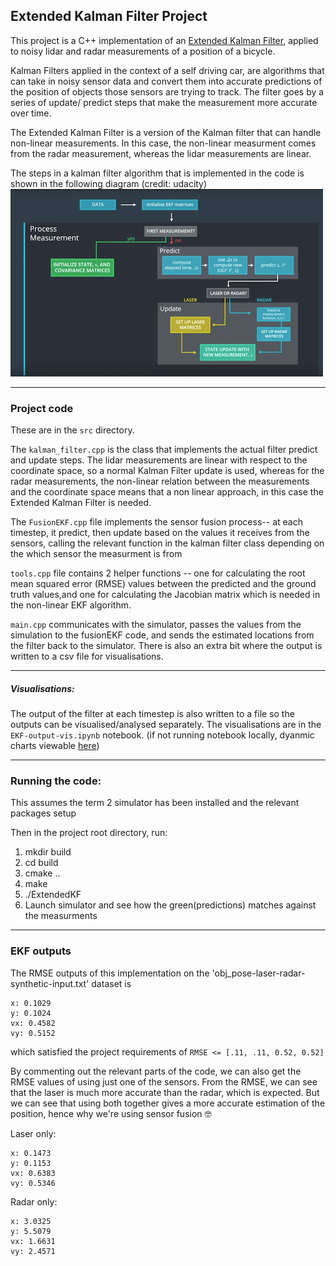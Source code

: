## Extended Kalman Filter Project

This project is a C++ implementation of an [Extended Kalman Filter](https://en.wikipedia.org/wiki/Extended_Kalman_filter),
applied to noisy lidar and radar measurements of a position of 
a bicycle. 

Kalman Filters applied in the context of a self driving car, are algorithms
that can take in noisy sensor data and convert them into accurate
predictions of the position of objects those sensors are trying to track.
The filter goes by a series of update/ predict steps that make the measurement 
more accurate over time. 

The Extended Kalman Filter is a version of the Kalman filter that
can handle non-linear measurements. In this case, the non-linear 
measurment comes from the radar measurement, whereas the lidar measurements are
linear.

The steps in a kalman filter algorithm that is implemented in the code is shown in the following diagram (credit: udacity)
![The steps in a kalman filter algorithm (credit: udacity)](https://github.com/wwymak/udacity-selfdrivingcar-nd/blob/master/CarND-Extended-Kalman-Filter-Project/kalman_filter_algo.png)

----

### Project code

These are in the `src` directory. 

The `kalman_filter.cpp` is the class
that implements the actual filter predict and update steps. The lidar measurements
are linear with respect to the coordinate space, so a normal Kalman Filter update is used, whereas
for the radar measurements, the non-linear relation between the measurements and the coordinate
space means that a non linear approach, in this case the Extended Kalman Filter is needed.

The `FusionEKF.cpp` file implements the sensor fusion process-- at each timestep, it  predict, then
update based on the values it receives from the sensors, calling the relevant function in the kalman filter class depending on the
which sensor the measurment is from

`tools.cpp` file contains 2 helper functions -- one for calculating the root mean squared error (RMSE) values between the
predicted and the ground truth values,and one for calculating the Jacobian matrix which is needed in the non-linear EKF 
algorithm.

`main.cpp` communicates with the simulator, passes the values from the simulation to the fusionEKF code, and sends the estimated
locations from the filter back to the simulator. There is also an extra bit where the output is written to a csv file for 
visualisations.

---

##### Visualisations: 

The output of the filter at each timestep is also 
written to a file so the outputs can be visualised/analysed separately.
The visualisations are in the `EKF-output-vis.ipynb` notebook. 
(if not running notebook locally, dyanmic charts viewable [here](https://github.com/wwymak/udacity-selfdrivingcar-nd/blob/master/CarND-Extended-Kalman-Filter-Project/EKF-output-vis.ipynb))

--- 
### Running the code:
This assumes the term 2 simulator has been installed and the relevant
packages setup

Then in the project root directory, run:

1. mkdir build
2. cd build
3. cmake ..
4. make
5. ./ExtendedKF
6. Launch simulator and see how the green(predictions) matches 
against the measurments

---

### EKF outputs
The RMSE outputs of this implementation on the 'obj_pose-laser-radar-synthetic-input.txt' dataset is
```
x: 0.1029  
y: 0.1024  
vx: 0.4582  
vy: 0.5152  
```
which satisfied the project requirements of `RMSE <= [.11, .11, 0.52, 0.52]` 

By commenting out the relevant parts of the code, we can also get
the RMSE values of using just one of the sensors. From the RMSE, we can see that the laser is much more accurate
than the radar, which is expected. But we can see that using both together gives a more accurate estimation of the position,
hence why we're using sensor fusion :nerd_face:
 
Laser only:
```
x: 0.1473  
y: 0.1153  
vx: 0.6383  
vy: 0.5346 

```

Radar only:
```
x: 3.0325  
y: 5.5079  
vx: 1.6631  
vy: 2.4571

```